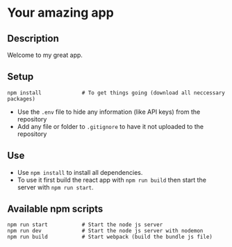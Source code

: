 # Your amazing app

## Description
Welcome to my great app.

## Setup
```
npm install             # To get things going (download all neccessary packages)
```
* Use the `.env` file to hide any information (like API keys) from the repository
* Add any file or folder to `.gitignore` to have it not uploaded to the repository

## Use

* Use `npm install` to install all dependencies.
* To use it first build the react app with `npm run build` then start the server with `npm run start`.

## Available npm scripts

```
npm run start           # Start the node js server
npm run dev             # Start the node js server with nodemon
npm run build           # Start webpack (build the bundle js file)
```